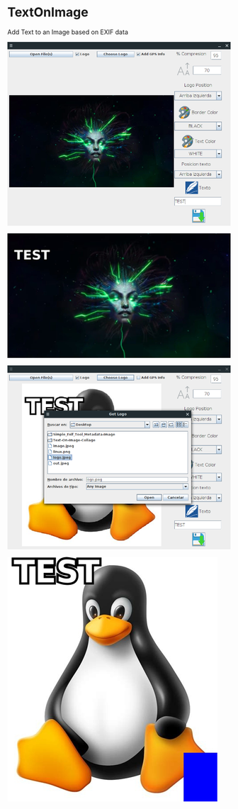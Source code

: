 # TextOnImage

Add Text to an Image based on EXIF data

![Preview](previews/1.png)

![Preview](previews/2.jpeg)

![Preview](previews/3.png)

![Preview](previews/4.jpg)

